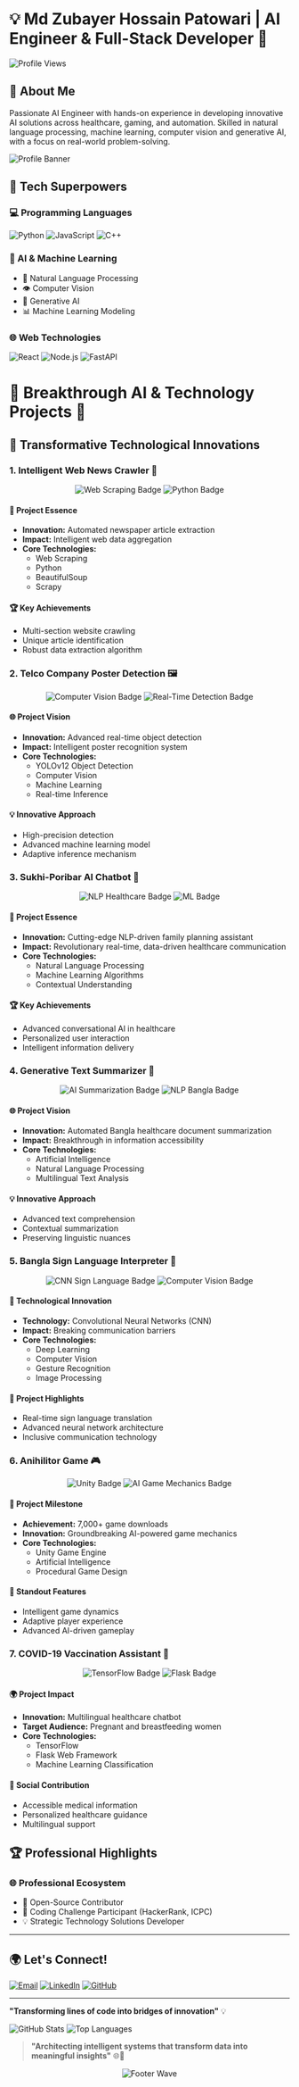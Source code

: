 # 💡 Md Zubayer Hossain Patowari | AI Engineer & Full-Stack Developer  🚀

![Profile Views](https://komarev.com/ghpvc/?username=mdzubayerhossain&color=dc143c)

## 🌟 About Me

 Passionate AI Engineer with hands-on experience in developing innovative AI solutions across healthcare, gaming, and
 automation. Skilled in natural language processing, machine learning, computer vision and generative AI, with a focus
 on real-world problem-solving.

![Profile Banner](https://github.com/user-attachments/assets/3f35592c-2692-4582-b440-732b46be6fc2)

## 🔬 Tech Superpowers

### 💻 Programming Languages
![Python](https://img.shields.io/badge/Python-Expert-3776AB?style=for-the-badge&logo=python&logoColor=white)
![JavaScript](https://img.shields.io/badge/JavaScript-Advanced-F7DF1E?style=for-the-badge&logo=javascript&logoColor=black)
![C++](https://img.shields.io/badge/C++-Proficient-00599C?style=for-the-badge&logo=c%2B%2B&logoColor=white)

### 🤖 AI & Machine Learning
- 🧠 Natural Language Processing
- 👁️ Computer Vision
- 🔮 Generative AI
- 📊 Machine Learning Modeling

### 🌐 Web Technologies
![React](https://img.shields.io/badge/React-Professional-61DAFB?style=for-the-badge&logo=react&logoColor=black)
![Node.js](https://img.shields.io/badge/Node.js-Expert-339933?style=for-the-badge&logo=node.js&logoColor=white)
![FastAPI](https://img.shields.io/badge/FastAPI-Advanced-009688?style=for-the-badge&logo=fastapi&logoColor=white)

# 🚀 Breakthrough AI & Technology Projects 🧠

## 🌟 Transformative Technological Innovations

### 1. Intelligent Web News Crawler 📰
<div align="center">
  <img src="https://img.shields.io/badge/Web%20Scraping-Advanced-brightgreen?style=for-the-badge" alt="Web Scraping Badge"/>
  <img src="https://img.shields.io/badge/Python-Data%20Extraction-blue?style=for-the-badge&logo=python" alt="Python Badge"/>
</div>

#### 🔬 Project Essence
- **Innovation:** Automated newspaper article extraction
- **Impact:** Intelligent web data aggregation
- **Core Technologies:** 
  - Web Scraping
  - Python
  - BeautifulSoup
  - Scrapy

#### 🏆 Key Achievements
- Multi-section website crawling
- Unique article identification
- Robust data extraction algorithm

### 2. Telco Company Poster Detection 🖼️
<div align="center">
  <img src="https://img.shields.io/badge/Computer%20Vision-YOLOv12-red?style=for-the-badge" alt="Computer Vision Badge"/>
  <img src="https://img.shields.io/badge/Object%20Detection-Real--Time-blueviolet?style=for-the-badge" alt="Real-Time Detection Badge"/>
</div>

#### 🌐 Project Vision
- **Innovation:** Advanced real-time object detection
- **Impact:** Intelligent poster recognition system
- **Core Technologies:**
  - YOLOv12 Object Detection
  - Computer Vision
  - Machine Learning
  - Real-time Inference

#### 💡 Innovative Approach
- High-precision detection
- Advanced machine learning model
- Adaptive inference mechanism

### 3. Sukhi-Poribar AI Chatbot 💬
<div align="center">
  <img src="https://img.shields.io/badge/NLP-Healthcare%20Assistant-brightgreen?style=for-the-badge" alt="NLP Healthcare Badge"/>
  <img src="https://img.shields.io/badge/Machine%20Learning-Intelligent%20Communication-blue?style=for-the-badge" alt="ML Badge"/>
</div>

#### 🔬 Project Essence
- **Innovation:** Cutting-edge NLP-driven family planning assistant
- **Impact:** Revolutionary real-time, data-driven healthcare communication
- **Core Technologies:** 
  - Natural Language Processing
  - Machine Learning Algorithms
  - Contextual Understanding

#### 🏆 Key Achievements
- Advanced conversational AI in healthcare
- Personalized user interaction
- Intelligent information delivery

### 4. Generative Text Summarizer 📝
<div align="center">
  <img src="https://img.shields.io/badge/AI-Document%20Summarization-purple?style=for-the-badge" alt="AI Summarization Badge"/>
  <img src="https://img.shields.io/badge/NLP-Bangla%20Language-orange?style=for-the-badge" alt="NLP Bangla Badge"/>
</div>

#### 🌐 Project Vision
- **Innovation:** Automated Bangla healthcare document summarization
- **Impact:** Breakthrough in information accessibility
- **Core Technologies:**
  - Artificial Intelligence
  - Natural Language Processing
  - Multilingual Text Analysis

#### 💡 Innovative Approach
- Advanced text comprehension
- Contextual summarization
- Preserving linguistic nuances

### 5. Bangla Sign Language Interpreter 🤲
<div align="center">
  <img src="https://img.shields.io/badge/CNN-Sign%20Language-pink?style=for-the-badge" alt="CNN Sign Language Badge"/>
  <img src="https://img.shields.io/badge/Computer%20Vision-Accessibility-darkblue?style=for-the-badge" alt="Computer Vision Badge"/>
</div>

#### 🧠 Technological Innovation
- **Technology:** Convolutional Neural Networks (CNN)
- **Impact:** Breaking communication barriers
- **Core Technologies:**
  - Deep Learning
  - Computer Vision
  - Gesture Recognition
  - Image Processing

#### 🌈 Project Highlights
- Real-time sign language translation
- Advanced neural network architecture
- Inclusive communication technology

### 6. Anihilitor Game 🎮
<div align="center">
  <img src="https://img.shields.io/badge/Unity-Game%20Development-blue?style=for-the-badge" alt="Unity Badge"/>
  <img src="https://img.shields.io/badge/AI-Game%20Mechanics-red?style=for-the-badge" alt="AI Game Mechanics Badge"/>
</div>

#### 🚀 Project Milestone
- **Achievement:** 7,000+ game downloads
- **Innovation:** Groundbreaking AI-powered game mechanics
- **Core Technologies:**
  - Unity Game Engine
  - Artificial Intelligence
  - Procedural Game Design

#### 🏅 Standout Features
- Intelligent game dynamics
- Adaptive player experience
- Advanced AI-driven gameplay

### 7. COVID-19 Vaccination Assistant 💉
<div align="center">
  <img src="https://img.shields.io/badge/TensorFlow-Healthcare%20AI-green?style=for-the-badge" alt="TensorFlow Badge"/>
  <img src="https://img.shields.io/badge/Flask-Web%20Application-lightblue?style=for-the-badge" alt="Flask Badge"/>
</div>

#### 🌍 Project Impact
- **Innovation:** Multilingual healthcare chatbot
- **Target Audience:** Pregnant and breastfeeding women
- **Core Technologies:**
  - TensorFlow
  - Flask Web Framework
  - Machine Learning Classification

#### 🤝 Social Contribution
- Accessible medical information
- Personalized healthcare guidance
- Multilingual support

## 🏆 Professional Highlights

### 🌐 Professional Ecosystem
- 🚀 Open-Source Contributor
- 🏅 Coding Challenge Participant (HackerRank, ICPC)
- 💡 Strategic Technology Solutions Developer

---
## 🌍 Let's Connect!

[![Email](https://img.shields.io/badge/Email-Contact%20Me-D14836?style=for-the-badge&logo=gmail&logoColor=white)](mailto:mdzubayerpatowari@gmail.com)
[![LinkedIn](https://img.shields.io/badge/LinkedIn-Professional%20Network-0077B5?style=for-the-badge&logo=linkedin&logoColor=white)](https://linkedin.com/in/md-zubayer-hossain-patowari)
[![GitHub](https://img.shields.io/badge/GitHub-Project%20Portfolio-181717?style=for-the-badge&logo=github&logoColor=white)](https://github.com/mdzubayerhossain)

---

**"Transforming lines of code into bridges of innovation"** 💡

![GitHub Stats](https://github-readme-stats.vercel.app/api?username=mdzubayerhossain&theme=radical&show_icons=true&include_all_commits=true)
![Top Languages](https://github-readme-stats.vercel.app/api/top-langs/?username=mdzubayerhossain&theme=radical&layout=compact)

> **"Architecting intelligent systems that transform data into meaningful insights"** 🌐🤖

<div align="center">
  <img src="https://capsule-render.vercel.app/api?type=waving&color=gradient&height=80&section=footer" alt="Footer Wave" />
</div>

